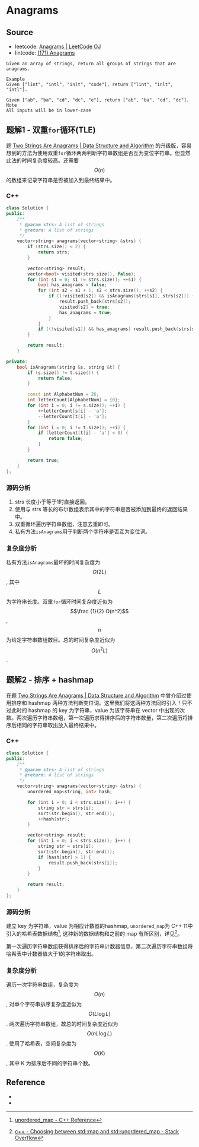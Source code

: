 # Anagrams

## Source

- leetcode: [Anagrams | LeetCode OJ](https://leetcode.com/problems/anagrams/)
- lintcode: [(171) Anagrams](http://www.lintcode.com/en/problem/anagrams/)

```
Given an array of strings, return all groups of strings that are anagrams.

Example
Given ["lint", "intl", "inlt", "code"], return ["lint", "inlt", "intl"].

Given ["ab", "ba", "cd", "dc", "e"], return ["ab", "ba", "cd", "dc"].
Note
All inputs will be in lower-case
```

## 题解1 - 双重`for`循环(TLE) <i class="fa fa-thumbs-o-down"></i>

题 [Two Strings Are Anagrams | Data Structure and Algorithm](http://algorithm.yuanbin.me/string/two_strings_are_anagrams.html) 的升级版，容易想到的方法为使用双重`for`循环两两判断字符串数组是否互为变位字符串。但显然此法的时间复杂度较高。还需要 $$O(n)$$ 的数组来记录字符串是否被加入到最终结果中。

### C++

```c++
class Solution {
public:
    /**
     * @param strs: A list of strings
     * @return: A list of strings
     */
    vector<string> anagrams(vector<string> &strs) {
        if (strs.size() < 2) {
            return strs;
        }

        vector<string> result;
        vector<bool> visited(strs.size(), false);
        for (int s1 = 0; s1 != strs.size(); ++s1) {
            bool has_anagrams = false;
            for (int s2 = s1 + 1; s2 < strs.size(); ++s2) {
                if ((!visited[s2]) && isAnagrams(strs[s1], strs[s2])) {
                    result.push_back(strs[s2]);
                    visited[s2] = true;
                    has_anagrams = true;
                }
            }
            if ((!visited[s1]) && has_anagrams) result.push_back(strs[s1]);
        }

        return result;
    }

private:
    bool isAnagrams(string &s, string &t) {
        if (s.size() != t.size()) {
            return false;
        }

        const int AlphabetNum = 26;
        int letterCount[AlphabetNum] = {0};
        for (int i = 0; i != s.size(); ++i) {
            ++letterCount[s[i] - 'a'];
            --letterCount[t[i] - 'a'];
        }
        for (int i = 0; i != t.size(); ++i) {
            if (letterCount[t[i] - 'a'] < 0) {
                return false;
            }
        }

        return true;
    }
};
```

### 源码分析

1. strs 长度小于等于1时直接返回。
2. 使用与 strs 等长的布尔数组表示其中的字符串是否被添加到最终的返回结果中。
3. 双重循环遍历字符串数组，注意去重即可。
4. 私有方法`isAnagrams`用于判断两个字符串是否互为变位词。

### 复杂度分析

私有方法`isAnagrams`最坏的时间复杂度为 $$O(2L)$$, 其中 $$L$$ 为字符串长度。双重`for`循环时间复杂度近似为 $$\frac {1}{2} O(n^2)$$, $$n$$ 为给定字符串数组数目。总的时间复杂度近似为 $$O(n^2 L)$$.

## 题解2 - 排序 + hashmap

在题 [Two Strings Are Anagrams | Data Structure and Algorithm](http://algorithm.yuanbin.me/string/two_strings_are_anagrams.html) 中曾介绍过使用排序和 hashmap 两种方法判断变位词。这里我们将这两种方法同时引入！只不过此时的 hashmap 的 key 为字符串，value 为该字符串在 vector 中出现的次数。两次遍历字符串数组，第一次遍历求得排序后的字符串数量，第二次遍历将排序后相同的字符串取出放入最终结果中。

### C++

```c++
class Solution {
public:
    /**
     * @param strs: A list of strings
     * @return: A list of strings
     */
    vector<string> anagrams(vector<string> &strs) {
        unordered_map<string, int> hash;

        for (int i = 0; i < strs.size(); i++) {
            string str = strs[i];
            sort(str.begin(), str.end());
            ++hash[str];
        }

        vector<string> result;
        for (int i = 0; i < strs.size(); i++) {
            string str = strs[i];
            sort(str.begin(), str.end());
            if (hash[str] > 1) {
                result.push_back(strs[i]);
            }
        }

        return result;
    }
};
```

### 源码分析

建立 key 为字符串，value 为相应计数器的hashmap, `unordered_map`为 C++ 11中引入的哈希表数据结构[^unordered_map], 这种新的数据结构和之前的 map 有所区别，详见[^map-unordered_map]。

第一次遍历字符串数组获得排序后的字符串计数器信息，第二次遍历字符串数组将哈希表中计数器值大于1的字符串取出。

### 复杂度分析

遍历一次字符串数组，复杂度为 $$O(n)$$, 对单个字符串排序复杂度近似为 $$O(L \log L)$$. 两次遍历字符串数组，故总的时间复杂度近似为 $$O(nL \log L)$$. 使用了哈希表，空间复杂度为 $$O(K)$$, 其中 K 为排序后不同的字符串个数。

## Reference

- [^unordered_map]: [unordered_map - C++ Reference](http://www.cplusplus.com/reference/unordered_map/unordered_map/)
- [^map-unordered_map]: [c++ - Choosing between std::map and std::unordered_map - Stack Overflow](http://stackoverflow.com/questions/3902644/choosing-between-stdmap-and-stdunordered-map)
